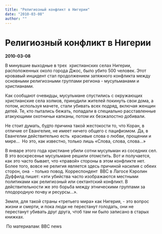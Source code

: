 ```yaml
---
title: "Религиозный конфликт в Нигерии"
date: "2010-03-08"
author: ""
---
```


# Религиозный конфликт в Нигерии

**2010-03-08** 

В минувшие выходные в трех  христианских селах Нигерии, расположенных около города Джос, было убито 500 человек. Этот кровавый инцидент стал продолжением затяжного конфликта между основными религиозными группами региона - мусульманами и христианами.

Как сообщают очевидцы, мусульмане спустились с окружающих христианские села холмов, принудили жителей покинуть свои дома, а потом, используя мачете, стали убивать всех подряд, включая женщин детей. Те, кто пытались бежать, попадали в специально расставленные атакующими охотничьи капканы, потом их безжалостно добивали.

Не стоит думать, будто причина такой жестокости то, что Коран, в отличие от Евангелие, не имеет ничего общего с пацифизмом. Да, в Евангелии действительно есть  красивые слова о любви, прощении и мире...  Но это, как известно, только лишь «Слова, слова, слова...»

В январе этого года христиане убили сотни мусульман из соседних сел. В это воскресенье мусульмане решили отомстить. Вот и получается, как это часто бывает, что «правой» стороны в этом конфликте нет. Более того, вовсе не религия является здесь причиной насилия с обеих сторон, она  - только повод. Корреспондент  BBC в Лагосе Кэролин Дуффилд пишет: «эти убийства часто изображаются местными политиками как религиозный или сектантский конфликт. В действительности же это борьба между этническими группами за плодородную почву и ресурсы...».

Земля, для такой страны «третьего мира» как Нигерия, - это вопрос жизни и смерти, и пока люди не перестанут голодать, они не перестанут убивать друг друга, чтоб там ни было записано в старых книжках.

 По материалам: BBC news